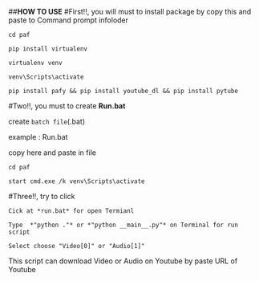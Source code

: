  ##**HOW TO USE**
#First!!, you will must to install package by copy this and paste to  Command prompt infoloder

`cd paf`

`pip install virtualenv`

`virtualenv venv`

`venv\Scripts\activate`

`pip install pafy && pip install youtube_dl && pip install pytube`

#Two!!, you must to create **Run.bat**

create `batch file`(.bat)

example : Run.bat

copy here and paste in file

`cd paf`

`start cmd.exe /k venv\Scripts\activate `

#Three!!, try to click

`Cick at *run.bat* for open Termianl`

`Type  *"python ."* or *"python __main__.py"* on Terminal for run script`

`Select choose "Video[0]" or "Audio[1]"`


This script can download Video or Audio on Youtube by paste URL of Youtube
